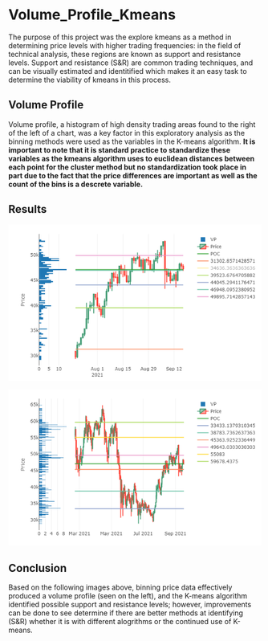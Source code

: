 # Volume_Profile_Kmeans

The purpose of this project was the explore kmeans as a method in determining price levels with higher trading frequencies: in the field of technical analysis, these regions are known as support and resistance levels. Support and resistance (S&R) are common trading techniques, and can be visually estimated and identitified which makes it an easy task to determine the viability of kmeans in this process.

## Volume Profile

Volume profile, a histogram of high density trading areas found to the right of the left of a chart, was a key factor in this exploratory analysis as the binning methods were used as the variables in the K-means algorithm. **It is important to note that it is standard practice to standardize these variables as the kmeans algorithm uses to euclidean distances between each point for the cluster method but no standardization took place in part due to the fact that the price differences are important as well as the count of the bins is a descrete variable.**

## Results

![BTC_image](images/BTC2_9_17_21.png)

![BTC_image2](images/BTC_9_17_21.png)


## Conclusion
Based on the following images above, binning price data effectively produced a volume profile (seen on the left), and the K-means algorithm identified possible support and resistance levels; however, improvements can be done to see determine if there are better methods at identifying (S&R) whether it is with different alogrithms or the continued use of K-means.